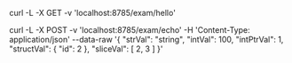 curl -L -X GET -v 'localhost:8785/exam/hello'

curl -L -X POST -v 'localhost:8785/exam/echo' -H 'Content-Type: application/json' --data-raw '{
    "strVal": "string",
    "intVal": 100,
    "intPtrVal": 1,
    "structVal": {
        "id": 2
    },
    "sliceVal": [
        2,
        3
    ]
}'